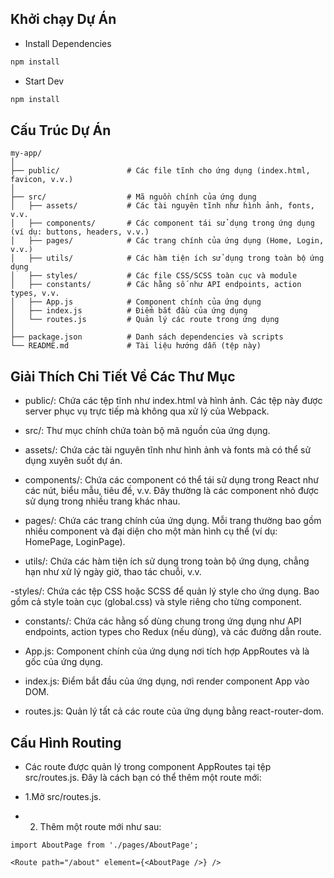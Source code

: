 ## Khởi chạy Dự Án

- Install Dependencies

```bash
npm install
```
- Start Dev

```bash
npm install
```

## Cấu Trúc Dự Án
```
my-app/
│
├── public/               # Các file tĩnh cho ứng dụng (index.html, favicon, v.v.)
│
├── src/                  # Mã nguồn chính của ứng dụng
│   ├── assets/           # Các tài nguyên tĩnh như hình ảnh, fonts, v.v.
│   ├── components/       # Các component tái sử dụng trong ứng dụng (ví dụ: buttons, headers, v.v.)
│   ├── pages/            # Các trang chính của ứng dụng (Home, Login, v.v.)
│   ├── utils/            # Các hàm tiện ích sử dụng trong toàn bộ ứng dụng
│   ├── styles/           # Các file CSS/SCSS toàn cục và module
│   ├── constants/        # Các hằng số như API endpoints, action types, v.v.
│   ├── App.js            # Component chính của ứng dụng
│   ├── index.js          # Điểm bắt đầu của ứng dụng
│   └── routes.js         # Quản lý các route trong ứng dụng
│
├── package.json          # Danh sách dependencies và scripts
└── README.md             # Tài liệu hướng dẫn (tệp này)
```

## Giải Thích Chi Tiết Về Các Thư Mục

- public/: Chứa các tệp tĩnh như index.html và hình ảnh. Các tệp này được server phục vụ trực tiếp mà không qua xử lý của Webpack.

- src/: Thư mục chính chứa toàn bộ mã nguồn của ứng dụng.

- assets/: Chứa các tài nguyên tĩnh như hình ảnh và fonts mà có thể sử dụng xuyên suốt dự án.

- components/: Chứa các component có thể tái sử dụng trong React như các nút, biểu mẫu, tiêu đề, v.v. Đây thường là các component nhỏ được sử dụng trong nhiều trang khác nhau.

- pages/: Chứa các trang chính của ứng dụng. Mỗi trang thường bao gồm nhiều component và đại diện cho một màn hình cụ thể (ví dụ: HomePage, LoginPage).

- utils/: Chứa các hàm tiện ích sử dụng trong toàn bộ ứng dụng, chẳng hạn như xử lý ngày giờ, thao tác chuỗi, v.v.

-styles/: Chứa các tệp CSS hoặc SCSS để quản lý style cho ứng dụng. Bao gồm cả style toàn cục (global.css) và style riêng cho từng component.

- constants/: Chứa các hằng số dùng chung trong ứng dụng như API endpoints, action types cho Redux (nếu dùng), và các đường dẫn route.

- App.js: Component chính của ứng dụng nơi tích hợp AppRoutes và là gốc của ứng dụng.

- index.js: Điểm bắt đầu của ứng dụng, nơi render component App vào DOM.

- routes.js: Quản lý tất cả các route của ứng dụng bằng react-router-dom.

## Cấu Hình Routing
- Các route được quản lý trong component AppRoutes tại tệp src/routes.js. Đây là cách bạn có thể thêm một route mới:

- 1.Mở src/routes.js.
- 2. Thêm một route mới như sau:

```
import AboutPage from './pages/AboutPage';

<Route path="/about" element={<AboutPage />} />
```
